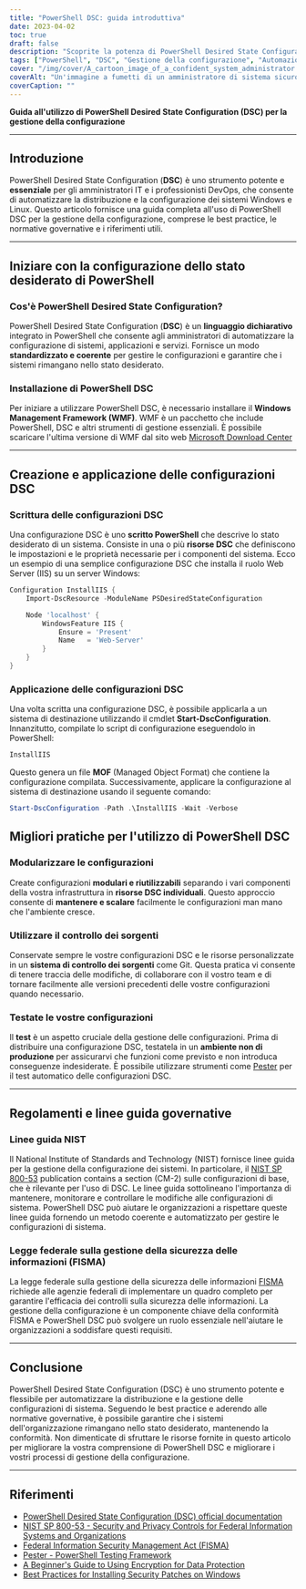 ```yaml
---
title: "PowerShell DSC: guida introduttiva"
date: 2023-04-02
toc: true
draft: false
description: "Scoprite la potenza di PowerShell Desired State Configuration (DSC) per automatizzare e gestire le configurazioni di sistema per un ambiente sicuro e conforme."
tags: ["PowerShell", "DSC", "Gestione della configurazione", "Automazione", "Finestre", "Amministrazione del sistema", "Migliori pratiche", "Compliance", "Sicurezza", "Infrastrutture", "DevOps", "Configurazione del server", "Test", "Git", "Controllo della fonte", "Regolamenti governativi", "NIST", "CIS", "Deriva della configurazione", "Risorse personalizzate"]
cover: "/img/cover/A_cartoon_image_of_a_confident_system_administrator.png"
coverAlt: "Un'immagine a fumetti di un amministratore di sistema sicuro di sé con un mantello da supereroe, in piedi accanto a un rack di server ben organizzato, che tiene in una mano uno script DSC di PowerShell e nell'altra uno scudo con il logo di Windows, proteggendo i server dalle derive della configurazione e dalle minacce alla sicurezza."
coverCaption: ""
---
```


**Guida all'utilizzo di PowerShell Desired State Configuration (DSC) per la gestione della configurazione**

______

## Introduzione

PowerShell Desired State Configuration (**DSC**) è uno strumento potente e **essenziale** per gli amministratori IT e i professionisti DevOps, che consente di automatizzare la distribuzione e la configurazione dei sistemi Windows e Linux. Questo articolo fornisce una guida completa all'uso di PowerShell DSC per la gestione della configurazione, comprese le best practice, le normative governative e i riferimenti utili.

______

## Iniziare con la configurazione dello stato desiderato di PowerShell

### Cos'è PowerShell Desired State Configuration?

PowerShell Desired State Configuration (**DSC**) è un **linguaggio dichiarativo** integrato in PowerShell che consente agli amministratori di automatizzare la configurazione di sistemi, applicazioni e servizi. Fornisce un modo **standardizzato e coerente** per gestire le configurazioni e garantire che i sistemi rimangano nello stato desiderato.

### Installazione di PowerShell DSC

Per iniziare a utilizzare PowerShell DSC, è necessario installare il **Windows Management Framework (WMF)**. WMF è un pacchetto che include PowerShell, DSC e altri strumenti di gestione essenziali. È possibile scaricare l'ultima versione di WMF dal sito web [Microsoft Download Center](https://www.microsoft.com/en-us/download/details.aspx?id=54616)

______

## Creazione e applicazione delle configurazioni DSC

### Scrittura delle configurazioni DSC

Una configurazione DSC è uno **scritto PowerShell** che descrive lo stato desiderato di un sistema. Consiste in una o più **risorse DSC** che definiscono le impostazioni e le proprietà necessarie per i componenti del sistema. Ecco un esempio di una semplice configurazione DSC che installa il ruolo Web Server (IIS) su un server Windows:

```powershell
Configuration InstallIIS {
    Import-DscResource -ModuleName PSDesiredStateConfiguration

    Node 'localhost' {
        WindowsFeature IIS {
            Ensure = 'Present'
            Name   = 'Web-Server'
        }
    }
}
```
### Applicazione delle configurazioni DSC
Una volta scritta una configurazione DSC, è possibile applicarla a un sistema di destinazione utilizzando il cmdlet **Start-DscConfiguration**. Innanzitutto, compilate lo script di configurazione eseguendolo in PowerShell:

```powershell
InstallIIS
```

Questo genera un file **MOF** (Managed Object Format) che contiene la configurazione compilata. Successivamente, applicare la configurazione al sistema di destinazione usando il seguente comando:

```powershell
Start-DscConfiguration -Path .\InstallIIS -Wait -Verbose
```

## Migliori pratiche per l'utilizzo di PowerShell DSC

### Modularizzare le configurazioni

Create configurazioni **modulari e riutilizzabili** separando i vari componenti della vostra infrastruttura in **risorse DSC individuali**. Questo approccio consente di **mantenere e scalare** facilmente le configurazioni man mano che l'ambiente cresce.

### Utilizzare il controllo dei sorgenti

Conservate sempre le vostre configurazioni DSC e le risorse personalizzate in un **sistema di controllo dei sorgenti** come Git. Questa pratica vi consente di tenere traccia delle modifiche, di collaborare con il vostro team e di tornare facilmente alle versioni precedenti delle vostre configurazioni quando necessario.

### Testate le vostre configurazioni

Il **test** è un aspetto cruciale della gestione delle configurazioni. Prima di distribuire una configurazione DSC, testatela in un **ambiente non di produzione** per assicurarvi che funzioni come previsto e non introduca conseguenze indesiderate. È possibile utilizzare strumenti come [Pester](https://github.com/pester/Pester) per il test automatico delle configurazioni DSC.

______

## Regolamenti e linee guida governative

### Linee guida NIST

Il National Institute of Standards and Technology (NIST) fornisce linee guida per la gestione della configurazione dei sistemi. In particolare, il [NIST SP 800-53](https://nvlpubs.nist.gov/nistpubs/SpecialPublications/NIST.SP.800-53r5.pdf) publication contains a section (CM-2) sulle configurazioni di base, che è rilevante per l'uso di DSC. Le linee guida sottolineano l'importanza di mantenere, monitorare e controllare le modifiche alle configurazioni di sistema. PowerShell DSC può aiutare le organizzazioni a rispettare queste linee guida fornendo un metodo coerente e automatizzato per gestire le configurazioni di sistema.

### Legge federale sulla gestione della sicurezza delle informazioni (FISMA)

La legge federale sulla gestione della sicurezza delle informazioni [FISMA](https://www.dhs.gov/cisa/federal-information-security-modernization-act) richiede alle agenzie federali di implementare un quadro completo per garantire l'efficacia dei controlli sulla sicurezza delle informazioni. La gestione della configurazione è un componente chiave della conformità FISMA e PowerShell DSC può svolgere un ruolo essenziale nell'aiutare le organizzazioni a soddisfare questi requisiti.
______

## Conclusione

PowerShell Desired State Configuration (DSC) è uno strumento potente e flessibile per automatizzare la distribuzione e la gestione delle configurazioni di sistema. Seguendo le best practice e aderendo alle normative governative, è possibile garantire che i sistemi dell'organizzazione rimangano nello stato desiderato, mantenendo la conformità. Non dimenticate di sfruttare le risorse fornite in questo articolo per migliorare la vostra comprensione di PowerShell DSC e migliorare i vostri processi di gestione della configurazione.
______

## Riferimenti

- [PowerShell Desired State Configuration (DSC) official documentation](https://learn.microsoft.com/en-us/powershell/dsc/getting-started/wingettingstarted?view=dsc-1.1)
- [NIST SP 800-53 - Security and Privacy Controls for Federal Information Systems and Organizations](https://nvlpubs.nist.gov/nistpubs/SpecialPublications/NIST.SP.800-53r5.pdf)
- [Federal Information Security Management Act (FISMA)](https://www.dhs.gov/cisa/federal-information-security-modernization-act)
- [Pester - PowerShell Testing Framework](https://github.com/pester/Pester)
- [A Beginner's Guide to Using Encryption for Data Protection](https://simeononsecurity.com/articles/a-beginners-guide-to-using-encryption-for-data-protection/)
- [Best Practices for Installing Security Patches on Windows](https://simeononsecurity.com/articles/best-practices-for-installing-security-patches-on-windows/)





